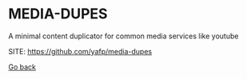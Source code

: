 # MEDIA-DUPES
 
 A minimal content duplicator for common media services like youtube
 
 SITE: https://github.com/yafp/media-dupes

 [Go back](https://portable-linux-apps.github.io/apps.html)
